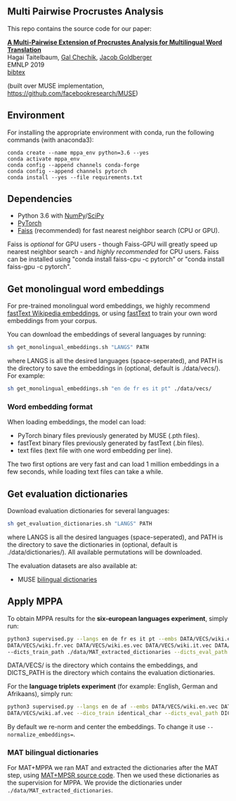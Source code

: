 ## Multi Pairwise Procrustes Analysis
This repo contains the source code for our paper:

[**A Multi-Pairwise Extension of Procrustes Analysis for Multilingual Word Translation**](https://www.aclweb.org/anthology/D19-1363.pdf)
<br>
Hagai Taitelbaum,
[Gal Chechik](https://chechiklab.biu.ac.il/~gal/),
[Jacob Goldberger](http://www.eng.biu.ac.il/goldbej/)
<br>
EMNLP 2019
<br>
[bibtex](https://www.aclweb.org/anthology/D19-1363.bib)

(built over MUSE implementation, https://github.com/facebookresearch/MUSE)

## Environment
For installing the appropriate environment with conda, run the following commands (with anaconda3):
```
conda create --name mppa_env python=3.6 --yes
conda activate mppa_env
conda config --append channels conda-forge
conda config --append channels pytorch
conda install --yes --file requirements.txt
```

## Dependencies
* Python 3.6 with [NumPy](http://www.numpy.org/)/[SciPy](https://www.scipy.org/)
* [PyTorch](http://pytorch.org/)
* [Faiss](https://github.com/facebookresearch/faiss) (recommended) for fast nearest neighbor search (CPU or GPU).

Faiss is *optional* for GPU users - though Faiss-GPU will greatly speed up nearest neighbor search - and *highly recommended* for CPU users. Faiss can be installed using "conda install faiss-cpu -c pytorch" or "conda install faiss-gpu -c pytorch".

## Get monolingual word embeddings
For pre-trained monolingual word embeddings, we highly recommend [fastText Wikipedia embeddings](https://fasttext.cc/docs/en/pretrained-vectors.html), or using [fastText](https://github.com/facebookresearch/fastText) to train your own word embeddings from your corpus.

You can download the embeddings of several languages by running:
```bash
sh get_monolingual_embeddings.sh "LANGS" PATH
```
where LANGS is all the desired languages (space-seperated),
and PATH is the directory to save the embeddings in (optional, default is ./data/vecs/).
For example:
```bash
sh get_monolingual_embeddings.sh "en de fr es it pt" ./data/vecs/
```
### Word embedding format

When loading embeddings, the model can load:
* PyTorch binary files previously generated by MUSE (.pth files).
* fastText binary files previously generated by fastText (.bin files).
* text files (text file with one word embedding per line).

The two first options are very fast and can load 1 million embeddings in a few seconds, while loading text files can take a while.

## Get evaluation dictionaries
Download evaluation dictionaries for several languages:
```bash
sh get_evaluation_dictionaries.sh "LANGS" PATH
```
where LANGS is all the desired languages (space-seperated),
and PATH is the directory to save the dictionaries in (optional, default is ./data/dictionaries/).
All available permutations will be downloaded.

The evaluation datasets are also available at:
* MUSE [bilingual dictionaries](https://github.com/facebookresearch/MUSE#ground-truth-bilingual-dictionaries)

## Apply MPPA
To obtain MPPA results for the **six-european languages experiment**, simply run:
```bash
python3 supervised.py --langs en de fr es it pt --embs DATA/VECS/wiki.en.vec DATA/VECS/wiki.de.vec
DATA/VECS/wiki.fr.vec DATA/VECS/wiki.es.vec DATA/VECS/wiki.it.vec DATA/VECS/wiki.pt.vec --dico_train MAT
--dicts_train_path ./data/MAT_extracted_dictionaries --dicts_eval_path DICTS_PATH --n_refinement 5
```
DATA/VECS/ is the directory which contains the embeddings,
and DICTS_PATH is the directory which contains the evaluation dictionaries.

For the **language triplets experiment** (for example: English, German and Afrikaans), simply run:
```bash
python3 supervised.py --langs en de af --embs DATA/VECS/wiki.en.vec DATA/VECS/wiki.de.vec
DATA/VECS/wiki.af.vec --dico_train identical_char --dicts_eval_path DICTS_PATH --n_refinement 10
```

By default we re-norm and center the embeddings. To change it use `--normalize_embeddings=`.

### MAT bilingual dictionaries

For MAT+MPPA we ran MAT and extracted the dictionaries after the MAT step, using [MAT+MPSR source code](https://github.com/ccsasuke/umwe).
Then we used these dictionaries as the supervision for MPPA.
We provide the dictionaries under `./data/MAT_extracted_dictionaries`.